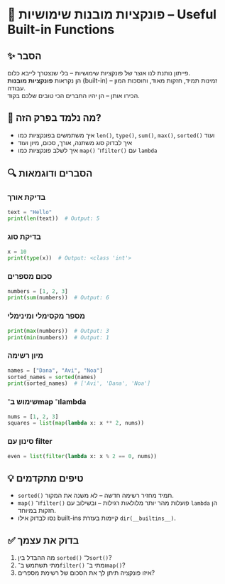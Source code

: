 # 📘 פונקציות מובנות שימושיות – Useful Built-in Functions

## ✨ הסבר

פייתון נותנת לנו אוצר של פונקציות שימושיות – בלי שנצטרך לייבא כלום.  
הן נקראות **פונקציות מובנות** (built-in) – זמינות תמיד, חזקות מאוד, וחוסכות המון עבודה.  
הכירו אותן – הן יהיו החברים הכי טובים שלכם בקוד.

## 🧠 מה נלמד בפרק הזה?
- איך משתמשים בפונקציות כמו `len()`, `type()`, `sum()`, `max()`, `sorted()` ועוד
- איך לבדוק סוג משתנה, אורך, סכום, מיון ועוד
- איך לשלב פונקציות כמו `map()` ו־`filter()` עם `lambda`

## 🔍 הסברים ודוגמאות

### בדיקת אורך
```python
text = "Hello"
print(len(text))  # Output: 5
```

### בדיקת סוג
```python
x = 10
print(type(x))  # Output: <class 'int'>
```

### סכום מספרים
```python
numbers = [1, 2, 3]
print(sum(numbers))  # Output: 6
```

### מספר מקסימלי ומינימלי
```python
print(max(numbers))  # Output: 3
print(min(numbers))  # Output: 1
```

### מיון רשימה
```python
names = ["Dana", "Avi", "Noa"]
sorted_names = sorted(names)
print(sorted_names)  # ['Avi', 'Dana', 'Noa']
```

### שימוש ב־map ו־lambda
```python
nums = [1, 2, 3]
squares = list(map(lambda x: x ** 2, nums))
```

### סינון עם filter
```python
even = list(filter(lambda x: x % 2 == 0, nums))
```

## 💡 טיפים מתקדמים

* `sorted()` תמיד מחזיר רשימה חדשה – לא משנה את המקור.
* `map()` ו־`filter()` פועלות מהר יותר מלולאות רגילות – ובשילוב עם `lambda` הן חזקות במיוחד.
* נסו לבדוק אילו built-ins קיימות בעזרת `dir(__builtins__)`.

## ✅ בדוק את עצמך

1. מה ההבדל בין `sorted()` ל־`sort()`?
2. מתי תשתמש ב־`filter()` ומתי ב־`map()`?
3. איזו פונקציה תיתן לך את הסכום של רשימת מספרים?
